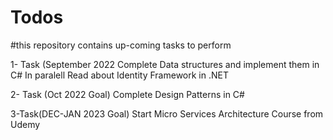 # Todos
#this repository contains up-coming tasks to perform


1- Task (September 2022
  Complete Data structures and implement them in C# 
  In paralell Read about Identity Framework in .NET
  
2- Task (Oct 2022 Goal)
  Complete Design Patterns in C#

3-Task(DEC-JAN 2023 Goal)
  Start Micro Services Architecture Course from Udemy

